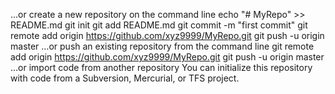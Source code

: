 …or create a new repository on the command line
echo "# MyRepo" >> README.md
git init
git add README.md
git commit -m "first commit"
git remote add origin https://github.com/xyz9999/MyRepo.git
git push -u origin master
…or push an existing repository from the command line
git remote add origin https://github.com/xyz9999/MyRepo.git
git push -u origin master
…or import code from another repository
You can initialize this repository with code from a Subversion, Mercurial, or TFS project.
